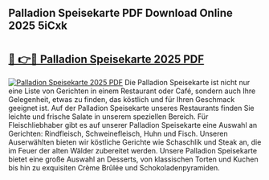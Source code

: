 ## Palladion Speisekarte PDF Download Online 2025 5iCxk

# <h2><a href="http://gcbttv.nevu.top/?p=Palladion+Speisekarte">🔗 👉🔴 Palladion Speisekarte 2025 PDF</a></h2>

[![Palladion Speisekarte 2025 PDF](https://i.imgur.com/dBaPXMq.png)](http://gcbttv.nevu.top/?p=Palladion+Speisekarte)
Die Palladion Speisekarte ist nicht nur eine Liste von Gerichten in einem Restaurant oder Café, sondern auch Ihre Gelegenheit, etwas zu finden, das köstlich und für Ihren Geschmack geeignet ist. Auf der Palladion Speisekarte unseres Restaurants finden Sie leichte und frische Salate in unserem speziellen Bereich. Für Fleischliebhaber gibt es auf unserer Palladion Speisekarte eine Auswahl an Gerichten: Rindfleisch, Schweinefleisch, Huhn und Fisch. Unseren Auserwählten bieten wir köstliche Gerichte wie Schaschlik und Steak an, die im Feuer der alten Wälder zubereitet werden. Unsere Palladion Speisekarte bietet eine große Auswahl an Desserts, von klassischen Torten und Kuchen bis hin zu exquisiten Crème Brûlée und Schokoladenpyramiden.
